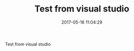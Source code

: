 ﻿---
layout: post
title:  "Test from visual studio"
date:   2017-05-16 11:04:29
categories: jekyll update
---
Test from visual studio

